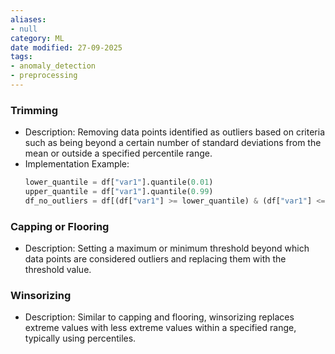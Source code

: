 ```yaml
---
aliases:
- null
category: ML
date modified: 27-09-2025
tags:
- anomaly_detection
- preprocessing
---
```

### Trimming

- Description: Removing data points identified as outliers based on criteria such as being beyond a certain number of standard deviations from the mean or outside a specified percentile range.
- Implementation Example:
  ```python
  lower_quantile = df["var1"].quantile(0.01)
  upper_quantile = df["var1"].quantile(0.99)
  df_no_outliers = df[(df["var1"] >= lower_quantile) & (df["var1"] <= upper_quantile)]
  ```

### Capping or Flooring

- Description: Setting a maximum or minimum threshold beyond which data points are considered outliers and replacing them with the threshold value.

### Winsorizing 

- Description: Similar to capping and flooring, winsorizing replaces extreme values with less extreme values within a specified range, typically using percentiles.